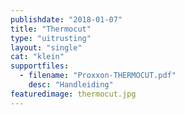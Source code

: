 ```yaml
---
publishdate: "2018-01-07"
title: "Thermocut"
type: "uitrusting"
layout: "single"
cat: "klein"
supportfiles:
  - filename: "Proxxon-THERMOCUT.pdf"
    desc: "Handleiding"
featuredimage: thermocut.jpg
---
```

